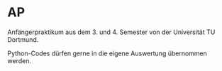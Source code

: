 # AP
Anfängerpraktikum aus dem 3. und 4. Semester von der Universität TU Dortmund. 

Python-Codes dürfen gerne in die eigene Auswertung übernommen werden.
